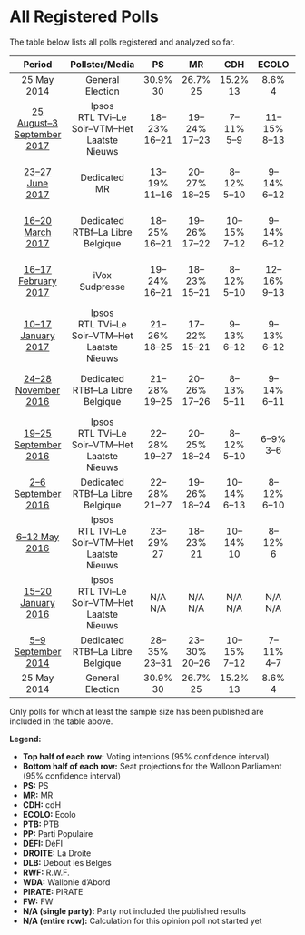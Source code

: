 # All Registered Polls

The table below lists all polls registered and analyzed so far.

| Period     | Pollster/Media   | PS | MR | CDH | ECOLO | PTB | PP | DÉFI | DROITE | DLB | RWF | WDA | PIRATE | FW |
|:----------:|:----------------:|:--:|:--:|:--:|:--:|:--:|:--:|:--:|:--:|:--:|:--:|:--:|:--:|:--:|
| 25 May 2014 | General Election | 30.9% <br> 30 | 26.7% <br> 25 | 15.2% <br> 13 | 8.6% <br> 4 | 5.8% <br> 2 | 4.9% <br> 1 | 2.5% <br> 0 | 1.4% <br> 0 | 0.8% <br> 0 | 0.5% <br> 0 | 0.4% <br> 0 | 0.2% <br> 0 | 0.1% <br> 0 |
| [25 August–3 September 2017](2017-09-03-Ipsos.html) | Ipsos <br> RTL TVi–Le Soir–VTM–Het Laatste Nieuws | 18–23% <br> 16–21 | 19–24% <br> 17–23 | 7–11% <br> 5–9 | 11–15% <br> 8–13 | 15–20% <br> 13–18 | 3–6% <br> 0–3 | 5–8% <br> 1–5 | 1–3% <br> 0 | N/A <br> N/A | N/A <br> N/A | N/A <br> N/A | N/A <br> N/A | N/A <br> N/A |
| [23–27 June 2017](2017-06-27-Dedicated.html) | Dedicated <br> MR | 13–19% <br> 11–16 | 20–27% <br> 18–25 | 8–12% <br> 5–10 | 9–14% <br> 6–12 | 22–29% <br> 19–24 | N/A <br> N/A | 3–6% <br> 0–2 | N/A <br> N/A | N/A <br> N/A | N/A <br> N/A | N/A <br> N/A | N/A <br> N/A | N/A <br> N/A |
| [16–20 March 2017](2017-03-20-Dedicated.html) | Dedicated <br> RTBf–La Libre Belgique | 18–25% <br> 16–21 | 19–26% <br> 17–22 | 10–15% <br> 7–12 | 9–14% <br> 6–12 | 17–23% <br> 15–20 | 1–4% <br> 0 | 1–4% <br> 0 | 2–4% <br> 0 | N/A <br> N/A | 0–1% <br> 0 | 1–3% <br> 0–1 | 0–1% <br> 0 | 1–3% <br> 0 |
| [16–17 February 2017](2017-02-17-IVox.html) | iVox <br> Sudpresse | 19–24% <br> 16–21 | 18–23% <br> 15–21 | 8–12% <br> 5–10 | 12–16% <br> 9–13 | 15–20% <br> 12–17 | 5–9% <br> 2–6 | 3–6% <br> 0–2 | N/A <br> N/A | N/A <br> N/A | N/A <br> N/A | N/A <br> N/A | N/A <br> N/A | N/A <br> N/A |
| [10–17 January 2017](2017-01-17-Ipsos.html) | Ipsos <br> RTL TVi–Le Soir–VTM–Het Laatste Nieuws | 21–26% <br> 18–25 | 17–22% <br> 15–21 | 9–13% <br> 6–12 | 9–13% <br> 6–12 | 14–19% <br> 11–16 | 4–7% <br> 0–4 | 2–4% <br> 0 | 3–5% <br> 0–2 | N/A <br> N/A | N/A <br> N/A | N/A <br> N/A | N/A <br> N/A | N/A <br> N/A |
| [24–28 November 2016](2016-11-28-Dedicated.html) | Dedicated <br> RTBf–La Libre Belgique | 21–28% <br> 19–25 | 20–26% <br> 17–26 | 8–13% <br> 5–11 | 9–14% <br> 6–11 | 14–20% <br> 10–17 | 3–7% <br> 0–4 | 2–4% <br> 0 | 1–4% <br> 0 | N/A <br> N/A | 0–2% <br> 0 | 0–1% <br> 0 | 0–2% <br> 0–1 | 1–3% <br> 0 |
| [19–25 September 2016](2016-09-25-Ipsos.html) | Ipsos <br> RTL TVi–Le Soir–VTM–Het Laatste Nieuws | 22–28% <br> 19–27 | 20–25% <br> 18–24 | 8–12% <br> 5–10 | 6–9% <br> 3–6 | 14–19% <br> 11–16 | 5–8% <br> 1–5 | 2–4% <br> 0 | 3–6% <br> 0–4 | N/A <br> N/A | N/A <br> N/A | N/A <br> N/A | N/A <br> N/A | N/A <br> N/A |
| [2–6 September 2016](2016-09-06-Dedicated.html) | Dedicated <br> RTBf–La Libre Belgique | 22–28% <br> 21–27 | 19–26% <br> 18–24 | 10–14% <br> 6–13 | 8–12% <br> 6–10 | 12–17% <br> 9–14 | 3–7% <br> 0–4 | 2–4% <br> 0–1 | 2–4% <br> 0 | N/A <br> N/A | 0–2% <br> 0 | 1–4% <br> 0–2 | 0–2% <br> 0–1 | 1–2% <br> 0 |
| [6–12 May 2016](2016-05-12-Ipsos.html) | Ipsos <br> RTL TVi–Le Soir–VTM–Het Laatste Nieuws | 23–29% <br> 27 | 18–23% <br> 21 | 10–14% <br> 10 | 8–12% <br> 6 | 11–16% <br> 11 | 4–7% <br> 0 | 2–5% <br> 0 | 1–3% <br> 0 | N/A <br> N/A | N/A <br> N/A | N/A <br> N/A | N/A <br> N/A | N/A <br> N/A |
| [15–20 January 2016](2016-01-20-Ipsos.html) | Ipsos <br> RTL TVi–Le Soir–VTM–Het Laatste Nieuws | N/A <br> N/A | N/A <br> N/A | N/A <br> N/A | N/A <br> N/A | N/A <br> N/A | N/A <br> N/A | N/A <br> N/A | N/A <br> N/A | N/A <br> N/A | N/A <br> N/A | N/A <br> N/A | N/A <br> N/A | N/A <br> N/A |
| [5–9 September 2014](2014-09-09-Dedicated.html) | Dedicated <br> RTBf–La Libre Belgique | 28–35% <br> 23–31 | 23–30% <br> 20–26 | 10–15% <br> 7–12 | 7–11% <br> 4–7 | 6–10% <br> 4–8 | 4–7% <br> 0–4 | 1–3% <br> 0 | 1–3% <br> 0 | 0–2% <br> 0 | 0–1% <br> 0 | 0–2% <br> 0 | 1–2% <br> 0–2 | 0–2% <br> 0 |
| 25 May 2014 | General Election | 30.9% <br> 30 | 26.7% <br> 25 | 15.2% <br> 13 | 8.6% <br> 4 | 5.8% <br> 2 | 4.9% <br> 1 | 2.5% <br> 0 | 1.4% <br> 0 | 0.8% <br> 0 | 0.5% <br> 0 | 0.4% <br> 0 | 0.2% <br> 0 | 0.1% <br> 0 |

Only polls for which at least the sample size has been published are included in the table above.

**Legend:**
+ **Top half of each row:** Voting intentions (95% confidence interval)
+ **Bottom half of each row:** Seat projections for the Walloon Parliament (95% confidence interval)
+ **PS:** PS
+ **MR:** MR
+ **CDH:** cdH
+ **ECOLO:** Ecolo
+ **PTB:** PTB
+ **PP:** Parti Populaire
+ **DÉFI:** DéFI
+ **DROITE:** La Droite
+ **DLB:** Debout les Belges
+ **RWF:** R.W.F.
+ **WDA:** Wallonie d’Abord
+ **PIRATE:** PIRATE
+ **FW:** FW
+ **N/A (single party):** Party not included the published results
+ **N/A (entire row):** Calculation for this opinion poll not started yet

